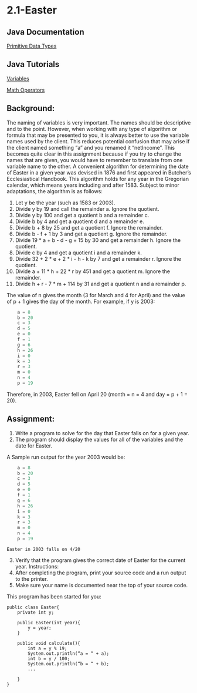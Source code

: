 # 2.1-Easter

## Java Documentation
[Primitive Data Types](https://docs.oracle.com/javase/tutorial/java/nutsandbolts/datatypes.html)

## Java Tutorials
[Variables](https://runestone.academy/ns/books/published/apcsareview/VariableBasics/toctree.html)

[Math Operators](https://runestone.academy/ns/books/published/apcsareview/VariableBasics/operators.html)

## Background:
The naming of variables is very important. The names should be
descriptive and to the point. However, when working with any type of algorithm or formula that may
be presented to you, it is always better to use the variable names used by the client. This reduces
potential confusion that may arise if the client named something “a” and you renamed it “netIncome”.
This becomes quite clear in this assignment because if you try to change the names that are given,
you would have to remember to translate from one variable name to the other.
A convenient algorithm for determining the date of Easter in a given year was devised in 1876 and
first appeared in Butcher’s Ecclesiastical Handbook. This algorithm holds for any year in the Gregorian
calendar, which means years including and after 1583. Subject to minor adaptations, the algorithm is
as follows:
1. Let y be the year (such as 1583 or 2003).
2. Divide y by 19 and call the remainder a. Ignore the quotient.
3. Divide y by 100 and get a quotient b and a remainder c.
4. Divide b by 4 and get a quotient d and a remainder e.
5. Divide b + 8 by 25 and get a quotient f. Ignore the remainder.
6. Divide b - f + 1 by 3 and get a quotient g. Ignore the remainder.
7. Divide 19 * a + b - d - g + 15 by 30 and get a remainder h. Ignore the quotient.
8. Divide c by 4 and get a quotient i and a remainder k.
9. Divide 32 + 2 * e + 2 * i - h - k by 7 and get a remainder r. Ignore the quotient.
10. Divide a + 11 * h + 22 * r by 451 and get a quotient m. Ignore the remainder.
11. Divide h + r - 7 * m + 114 by 31 and get a quotient n and a remainder p.

The value of n gives the month (3 for March and 4 for April) and the value of p + 1 gives the day of
the month. For example, if y is 2003:
```java
    a = 8
    b = 20
    c = 3
    d = 5
    e = 0
    f = 1
    g = 6
    h = 26
    i = 0
    k = 3
    r = 3
    m = 0
    n = 4
    p = 19
```

Therefore, in 2003, Easter fell on April 20 (month = n = 4 and day = p + 1 = 20).

## Assignment:
1. Write a program to solve for the day that Easter falls on for a given year.
2. The program should display the values for all of the variables and the date for Easter. 

A Sample run output for the year 2003 would be:

```java
    a = 8
    b = 20
    c = 3
    d = 5
    e = 0
    f = 1
    g = 6
    h = 26
    i = 0
    k = 3
    r = 3
    m = 0
    n = 4
    p = 19
```

    Easter in 2003 falls on 4/20

3. Verify that the program gives the correct date of Easter for the current year.
Instructions:
1. After completing the program, print your source code and a run output to the printer.
2. Make sure your name is documented near the top of your source code.

This program has been started for you:
```
public class Easter{
    private int y;

    public Easter(int year){
        y = year;
    }

    public void calculate(){
        int a = y % 19;
        System.out.println(“a = “ + a);
        int b = y / 100;
        System.out.println(“b = “ + b);
        ...

    }
}
```
